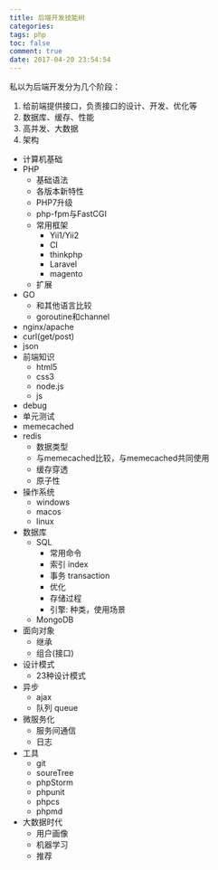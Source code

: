 ```yaml
---
title: 后端开发技能树
categories: 
tags: php
toc: false
comment: true
date: 2017-04-20 23:54:54
---
```



私以为后端开发分为几个阶段：

1. 给前端提供接口，负责接口的设计、开发、优化等
2. 数据库、缓存、性能
3. 高并发、大数据
4. 架构



<!--more-->

- 计算机基础
- PHP
    - 基础语法
    - 各版本新特性
    - PHP7升级
    - php-fpm与FastCGI
    - 常用框架
        - Yii1/Yii2
        - CI
        - thinkphp
        - Laravel
        - magento
    - 扩展
- GO
    - 和其他语言比较
    - goroutine和channel
- nginx/apache
- curl(get/post)
- json
- 前端知识
    - html5
    - css3
    - node.js
    - js
- debug
- 单元测试
- memecached
- redis
	 - 数据类型 
    - 与memecached比较，与memecached共同使用
    - 缓存穿透
    - 原子性
- 操作系统
    - windows
    - macos
    - linux
- 数据库
	- SQL
	    - 常用命令
	    - 索引 index
	    - 事务 transaction
	    - 优化
	    - 存储过程
	    - 引擎: 种类，使用场景	
   - MongoDB
- 面向对象
    - 继承
    - 组合(接口)
- 设计模式
    - 23种设计模式
- 异步
    - ajax
    - 队列 queue
- 微服务化
    - 服务间通信
    - 日志
- 工具
    - git
    - soureTree
    - phpStorm
    - phpunit
    - phpcs
    - phpmd
- 大数据时代
    - 用户画像 
    - 机器学习
    - 推荐
 
